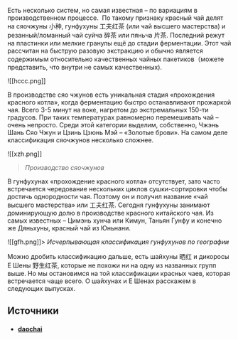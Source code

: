 Есть несколько систем, но самая известная – по вариациям в производственном процессе.  По такому признаку красный чай делят на сяочжуны 小种, гунфухуны 工夫红茶 (или чай высшего мастерства) и резанный/ломанный чай суйча 碎茶 или пяньча 片茶. Последний режут на пластинки или мелкие гранулы ещё до стадии ферментации. Этот чай рассчитан на быструю разовую экстракцию и обычно является содержимым относительно качественных чайных пакетиков（можете представить, что внутри не самых качественных).

![[hccc.png]]

В производстве сяо чжунов есть уникальная стадия «прохождения красного котла», когда ферментацию быстро останавливают прожаркой чая. Всего 3-5 минут на воке, нагретом до экстремальных 150-ти градусов. При таких температурах равномерно перемешивать чай – очень непросто. Среди этой категории выделим, собственно, Чжэнь Шань Сяо Чжун и Цзинь Цзюнь Мэй – «Золотые брови». На самом деле классификация сяочжунов несколько сложнее.

![[xzh.png]]
> _Производство сяочжунов_

В гунфухунах «прохождение красного котла» отсутствует, зато часто встречается чередование нескольких циклов сушки-сортировки чтобы достичь однородности чая. Поэтому он и получил название «чай высшего мастерства» или 工夫红茶. Сегодня гунфухуны занимают доминирующую долю в производстве красного китайского чая. Из самых известных – Цимэнь хунча или Кимун, Таньян Гунфу и конечно же Дяньхуны, красный чай из Юньнани.

![[gfh.png]]> _Исчерпывающая классификация гунфухунов по географии_

Можно дробить классификацию дальше, есть шайхуны 晒红 и дикоросы Е Шены 野生红茶, которые не похожи ни на одну из названных групп выше. Но мы остановимся на той классификации красных чаев, которая встречается чаще всего. О шайхунах и Е Шенах расскажем в следующих выпусках.

## Источники
- #### [daochai](https://daochai.ru/blog/vidy-chaja/krasnyy-kitayskiy-chay.html)